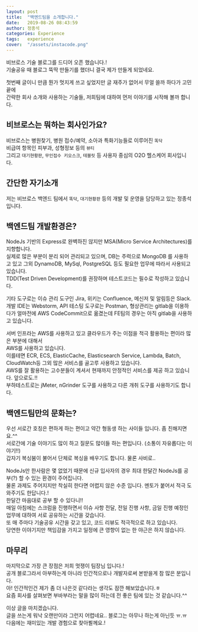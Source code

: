```yaml
---
layout: post
title:  "백엔드팀을 소개합니다."
date:   2019-08-26 08:43:59
author: 정종석
categories: Experience
tags:	experience
cover:  "/assets/instacode.png"
---
```


비브로스 기술 블로그를 드디어 오픈 했습니다.!  
기술공유 때 블로그 뚝딱 만들기를 했더니 결국 제가 만들게 되었네요.

첫번째 글이니 만큼 뭔가 멋지게 쓰고 싶었지만 글 재주가 없어서 무얼 쓸까 하다가 고민끝에  
간략한 회사 소개와 사용하는 기술들, 저희팀에 대하여 먼저 이야기를 시작해 볼까 합니다.

## 비브로스는 뭐하는 회사인가요?
비브로스는 병원찾기, 병원 접수/예약, 소아과 특화기능들로 이루어진 `똑닥`  
비급여 항목인 피부과, 성형정보 등의 `뷰티`  
그리고 `대기현황판`, `무인접수 키오스크`, `테블릿` 등 사용자 중심의 O2O 헬스케어 회사입니다.

## 간단한 자기소개
저는 비브로스 백엔드 팀에서 `똑닥`, `대기현황판` 등의 개발 및 운영을 담당하고 있는 정종석 입니다.  

## 백엔드팀 개발환경은?
NodeJs 기반의 Express로 완벽하진 않지만 MSA(Micro Service Architectures)를 지향합니다.  
실제로 많은 부분이 분리 되어 관리되고 있으며, DB는 주력으로 MongoDB 를 사용하고 있고 그외 DynamoDB, MySql, PostgreSQL 등도 필요한 업무에 따라서 사용되고 있습니다.  
TDD(Test Driven Development)를 권장하며 테스트코드는 필수로 작성하고 있습니다.

기타 도구로는 이슈 관리 도구인 Jira, 위키는 Confluence, 메신저 및 알림등은 Slack.  
개발 IDE는 Webstorm, API 테스팅 도구로는 Postman, 형상관리는 gitlab을 이용하다가 얼마전에
AWS CodeCommit으로 옮겼는데 FE팀의 경우는 아직 gitlab을 사용하고 있습니다.  

서버 인프라는 AWS를 사용하고 있고 클라우드가 주는 이점을 적극 활용하는 편이라 많은 부분에 대해서  
AWS를 사용하고 있습니다.  
이를테면 ECR, ECS, ElasticCache, Elasticsearch Service, Lambda, Batch, CloudWatch등 그외 많은 서비스를 골고루 사용하고 있습니다.  
AWS를 잘 활용하는 고수분들이 계셔서 현재까지 안정적인 서비스를 제공 하고 있습니다. 앞으로도.!!  
부하테스트로는 jMeter, nGrinder 도구를 사용하고 다른 개취 도구를 사용하기도 합니다.

## 백엔드팀만의 문화는?
우선 서로간 호칭은 편하게 하는 편이고 약간 형동생 하는 사이들 입니다. 좀 친해지면요.^^  
서로간에 기술 이야기도 많이 하고 질문도 많이들 하는 편입니다. (소통이 자유롭다는 이야기!!)  
갑자기 복싱붐이 불어서 단체로 복싱을 배우기도 합니다. 물론 사비로..

NodeJs만 한사람은 몇 없었기 때문에 신규 입사자의 경우 최대 한달간 NodeJs를 공부(?) 할 수 있는 환경이 주어집니다.  
물론 과제도 주어지지만 착실히 한다면 어렵지 않은 수준 입니다. 멘토가 붙어서 적극 도와주기도 한답니다.!  
한달간 마음대로 공부 할 수 있다니!!  
매일 아침에는 스크럼을 진행하면서 이슈 사항 전달, 전일 진행 사항, 금일 진행 예정인 업무에 대하여 서로 공유하는 시간을 갖습니다.  
또 매 주마다 기술공유 시간을 갖고 있고, 코드 리뷰도 적극적으로 하고 있습니다.  
당연한 이야기지만 책임감을 가지고 일정에 큰 영향이 없는 한 야근은 하지 않습니다.

## 마무리
마지막으로 가장 큰 장점은 저희 멋쟁이 팀장님 입니다.!  
공개 블로그라서 아부하는게 아니라 인간적으로나 개발자로써 본받을게 참 많은 분입니다.  
아! 인간적인건 제가 좀 더 나은것 같다라는 생각도 잠깐 해보았습니다.ㅎ  
요즘 회사를 살펴보면 부바부라는 말을 많이 하는데 전 좋은 팀에 있는 것 같습니다.^^  


이상 글을 마치겠습니다.  
글을 쓰는게 워낙 오랜만이라 그런지 어렵네요.. 블로그는 아무나 하는게 아닌듯 ㅠ.ㅠ  
다음에는 재미있는 개발 경험으로 찾아뵐께요.!
